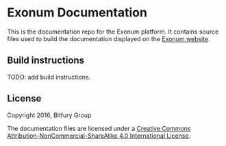 # Exonum Documentation

This is the documentation repo for the Exonum platform. It contains 
source files used to build the documentation displayed 
on the [Exonum website](http://exonum.com/).

## Build instructions

TODO: add build instructions.

## License

Copyright 2016, Bitfury Group

The documentation files are licensed under a 
[Creative Commons Attribution-NonCommercial-ShareAlike 4.0 International License](http://creativecommons.org/licenses/by-nc-sa/4.0/).